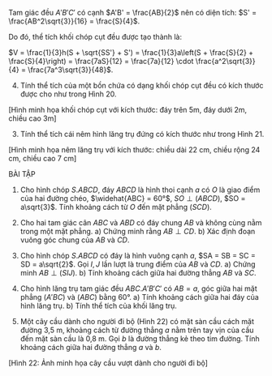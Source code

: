 Tam giác đều $A'B'C'$ có cạnh $A'B' = \frac{AB}{2}$ nên có diện tích: $S' = \frac{AB^2\sqrt{3}}{16} = \frac{S}{4}$.

Do đó, thể tích khối chóp cụt đều được tạo thành là:

$V = \frac{1}{3}h(S + \sqrt{SS'} + S') = \frac{1}{3}a\left(S + \frac{S}{2} + \frac{S}{4}\right) = \frac{7aS}{12} = \frac{7a}{12} \cdot \frac{a^2\sqrt{3}}{4} = \frac{7a^3\sqrt{3}}{48}$.

4. Tính thể tích của một bồn chứa có dạng khối chóp cụt đều có kích thước được cho như trong Hình 20.

[Hình minh họa khối chóp cụt với kích thước: đáy trên 5m, đáy dưới 2m, chiều cao 3m]

3. Tính thể tích cái nêm hình lăng trụ đứng có kích thước như trong Hình 21.

[Hình minh họa nêm lăng trụ với kích thước: chiều dài 22 cm, chiều rộng 24 cm, chiều cao 7 cm]

BÀI TẬP

1. Cho hình chóp $S.ABCD$, đáy $ABCD$ là hình thoi cạnh $a$ có $O$ là giao điểm của hai đường chéo, $\widehat{ABC} = 60°$, $SO \perp (ABCD)$, $SO = a\sqrt{3}$. Tính khoảng cách từ $O$ đến mặt phẳng $(SCD)$.

2. Cho hai tam giác cân $ABC$ và $ABD$ có đáy chung $AB$ và không cùng nằm trong một mặt phẳng.
   a) Chứng minh rằng $AB \perp CD$.
   b) Xác định đoạn vuông góc chung của $AB$ và $CD$.

3. Cho hình chóp $S.ABCD$ có đáy là hình vuông cạnh $a$, $SA = SB = SC = SD = a\sqrt{2}$. Gọi $I, J$ lần lượt là trung điểm của $AB$ và $CD$.
   a) Chứng minh $AB \perp (SIJ)$.
   b) Tính khoảng cách giữa hai đường thẳng $AB$ và $SC$.

4. Cho hình lăng trụ tam giác đều $ABC.A'B'C'$ có $AB = a$, góc giữa hai mặt phẳng $(A'BC)$ và $(ABC)$ bằng $60°$.
   a) Tính khoảng cách giữa hai đáy của hình lăng trụ.
   b) Tính thể tích của khối lăng trụ.

5. Một cây cầu dành cho người đi bộ (Hình 22) có mặt sàn cầu cách mặt đường 3,5 m, khoảng cách từ đường thẳng $a$ nằm trên tay vịn của cầu đến mặt sàn cầu là 0,8 m. Gọi $b$ là đường thẳng kẻ theo tim đường. Tính khoảng cách giữa hai đường thẳng $a$ và $b$.

[Hình 22: Ảnh minh họa cây cầu vượt dành cho người đi bộ]